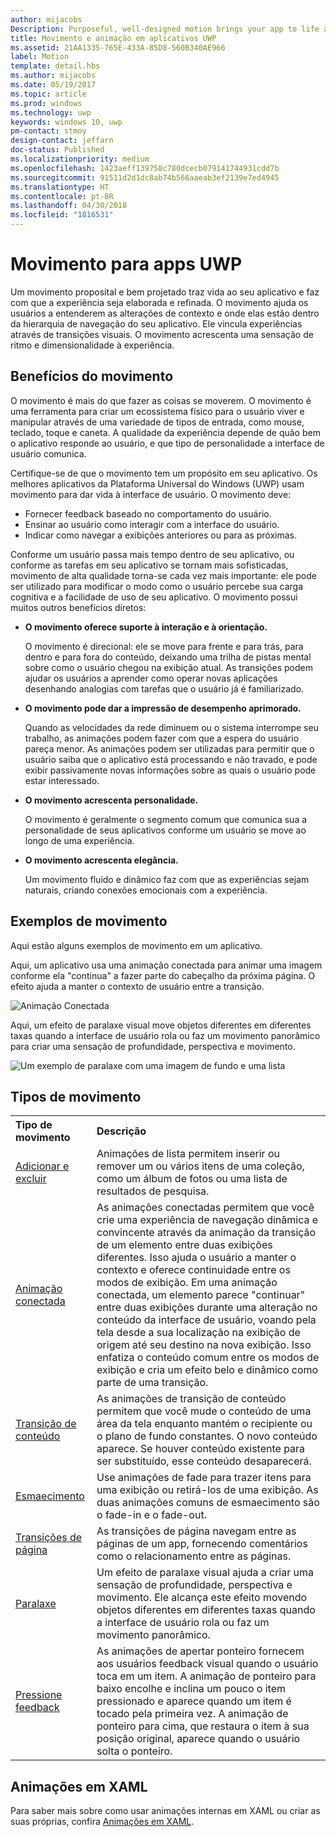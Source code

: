 ```yaml
---
author: mijacobs
Description: Purposeful, well-designed motion brings your app to life and makes the experience feel crafted and polished. Help users understand context changes, and tie experiences together with visual transitions.
title: Movimento e animação em aplicativos UWP
ms.assetid: 21AA1335-765E-433A-85D8-560B340AE966
label: Motion
template: detail.hbs
ms.author: mijacobs
ms.date: 05/19/2017
ms.topic: article
ms.prod: windows
ms.technology: uwp
keywords: windows 10, uwp
pm-contact: stmoy
design-contact: jeffarn
doc-status: Published
ms.localizationpriority: medium
ms.openlocfilehash: 1423aeff139758c780dcecb079141744931cdd7b
ms.sourcegitcommit: 91511d2d1dc8ab74b566aaeab3ef2139e7ed4945
ms.translationtype: HT
ms.contentlocale: pt-BR
ms.lasthandoff: 04/30/2018
ms.locfileid: "1816531"
---
```

# <a name="motion-for-uwp-apps"></a>Movimento para apps UWP

Um movimento proposital e bem projetado traz vida ao seu aplicativo e faz com que a experiência seja elaborada e refinada. O movimento ajuda os usuários a entenderem as alterações de contexto e onde elas estão dentro da hierarquia de navegação do seu aplicativo. Ele vincula experiências através de transições visuais. O movimento acrescenta uma sensação de ritmo e dimensionalidade à experiência.

## <a name="benefits-of-motion"></a>Benefícios do movimento

O movimento é mais do que fazer as coisas se moverem. O movimento é uma ferramenta para criar um ecossistema físico para o usuário viver e manipular através de uma variedade de tipos de entrada, como mouse, teclado, toque e caneta. A qualidade da experiência depende de quão bem o aplicativo responde ao usuário, e que tipo de personalidade a interface de usuário comunica.

Certifique-se de que o movimento tem um propósito em seu aplicativo. Os melhores aplicativos da Plataforma Universal do Windows (UWP) usam movimento para dar vida à interface de usuário. O movimento deve:

- Fornecer feedback baseado no comportamento do usuário.
- Ensinar ao usuário como interagir com a interface do usuário.
- Indicar como navegar a exibições anteriores ou para as próximas.

Conforme um usuário passa mais tempo dentro de seu aplicativo, ou conforme as tarefas em seu aplicativo se tornam mais sofisticadas, movimento de alta qualidade torna-se cada vez mais importante: ele pode ser utilizado para modificar o modo como o usuário percebe sua carga cognitiva e a facilidade de uso de seu aplicativo. O movimento possui muitos outros benefícios diretos:

- **O movimento oferece suporte à interação e à orientação.**

    O movimento é direcional: ele se move para frente e para trás, para dentro e para fora do conteúdo, deixando uma trilha de pistas mental sobre como o usuário chegou na exibição atual. As transições podem ajudar os usuários a aprender como operar novas aplicações desenhando analogias com tarefas que o usuário já é familiarizado.

- **O movimento pode dar a impressão de desempenho aprimorado.**

    Quando as velocidades da rede diminuem ou o sistema interrompe seu trabalho, as animações podem fazer com que a espera do usuário pareça menor. As animações podem ser utilizadas para permitir que o usuário saiba que o aplicativo está processando e não travado, e pode exibir passivamente novas informações sobre as quais o usuário pode estar interessado.

- **O movimento acrescenta personalidade.**

    O movimento é geralmente o segmento comum que comunica sua a personalidade de seus aplicativos conforme um usuário se move ao longo de uma experiência.

- **O movimento acrescenta elegância.**

    Um movimento fluido e dinâmico faz com que as experiências sejam naturais, criando conexões emocionais com a experiência.

## <a name="examples-of-motion"></a>Exemplos de movimento

Aqui estão alguns exemplos de movimento em um aplicativo.

Aqui, um aplicativo usa uma animação conectada para animar uma imagem conforme ela "continua" a fazer parte do cabeçalho da próxima página. O efeito ajuda a manter o contexto de usuário entre a transição.

![Animação Conectada](images/connected-animations/example.gif)

Aqui, um efeito de paralaxe visual move objetos diferentes em diferentes taxas quando a interface de usuário rola ou faz um movimento panorâmico para criar uma sensação de profundidade, perspectiva e movimento.

![Um exemplo de paralaxe com uma imagem de fundo e uma lista](images/_Parallax_v2.gif)


## <a name="types-of-motion"></a>Tipos de movimento

<table>
    <tr>
        <th align="left">Tipo de movimento</th>
        <th align="left">Descrição</th>
    </tr>
    <tr>
        <td><a href="motion-list.md">Adicionar e excluir</a>
        </td>
        <td>Animações de lista permitem inserir ou remover um ou vários itens de uma coleção, como um álbum de fotos ou uma lista de resultados de pesquisa.
        </td>
    </tr>
    <tr>
        <td><a href="connected-animation.md">Animação conectada</a>
        </td>
        <td>As animações conectadas permitem que você crie uma experiência de navegação dinâmica e convincente através da animação da transição de um elemento entre duas exibições diferentes. Isso ajuda o usuário a manter o contexto e oferece continuidade entre os modos de exibição. Em uma animação conectada, um elemento parece "continuar" entre duas exibições durante uma alteração no conteúdo da interface de usuário, voando pela tela desde a sua localização na exibição de origem até seu destino na nova exibição. Isso enfatiza o conteúdo comum entre os modos de exibição e cria um efeito belo e dinâmico como parte de uma transição. 
        </td>
    </tr>
    <tr>
        <td><a href="content-transition-animations.md">Transição de conteúdo</a>
        </td>
        <td>As animações de transição de conteúdo permitem que você mude o conteúdo de uma área da tela enquanto mantém o recipiente ou o plano de fundo constantes. O novo conteúdo aparece. Se houver conteúdo existente para ser substituído, esse conteúdo desaparecerá. </td>
    </tr>
    <tr>
        <td><a href="motion-fade.md">Esmaecimento</a>
        </td>
        <td>Use animações de fade para trazer itens para uma exibição ou retirá-los de uma exibição. As duas animações comuns de esmaecimento são o fade-in e o fade-out. </td>
    </tr>
    <tr>
        <td><a href="page-transitions.md">Transições de página</a>
        </td>
        <td>As transições de página navegam entre as páginas de um app, fornecendo comentários como o relacionamento entre as páginas.
        </td>
    </tr>
    <tr>
        <td><a href="parallax.md">Paralaxe</a>
        </td>
        <td>Um efeito de paralaxe visual ajuda a criar uma sensação de profundidade, perspectiva e movimento. Ele alcança este efeito movendo objetos diferentes em diferentes taxas quando a interface de usuário rola ou faz um movimento panorâmico.
        </td>
    </tr> 
    <tr>
        <td><a href="motion-pointer.md">Pressione feedback</a>
        </td>
        <td>As animações de apertar ponteiro fornecem aos usuários feedback visual quando o usuário toca em um item. A animação de ponteiro para baixo encolhe e inclina um pouco o item pressionado e aparece quando um item é tocado pela primeira vez. A animação de ponteiro para cima, que restaura o item à sua posição original, aparece quando o usuário solta o ponteiro.
        </td>
    </tr>
</table>

## <a name="animations-in-xaml"></a>Animações em XAML

Para saber mais sobre como usar animações internas em XAML ou criar as suas próprias, confira [Animações em XAML](xaml-animation.md). 